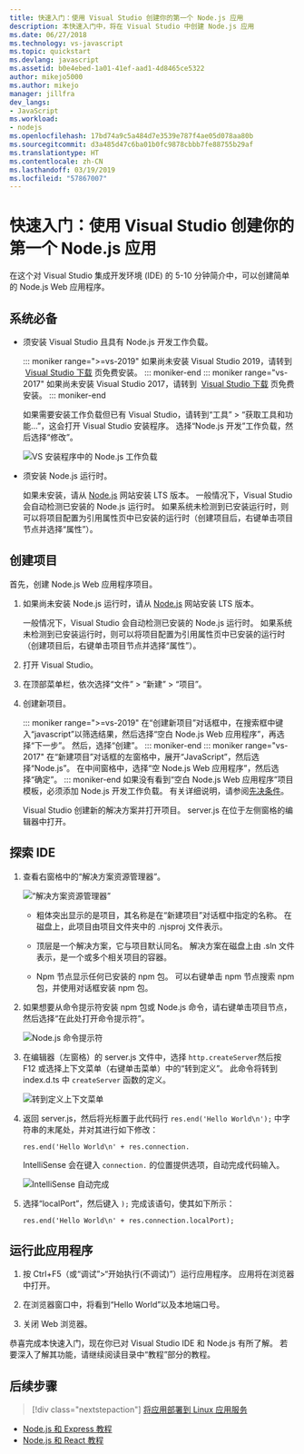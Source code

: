 ```yaml
---
title: 快速入门：使用 Visual Studio 创建你的第一个 Node.js 应用
description: 本快速入门中，将在 Visual Studio 中创建 Node.js 应用
ms.date: 06/27/2018
ms.technology: vs-javascript
ms.topic: quickstart
ms.devlang: javascript
ms.assetid: b0e4ebed-1a01-41ef-aad1-4d8465ce5322
author: mikejo5000
ms.author: mikejo
manager: jillfra
dev_langs:
- JavaScript
ms.workload:
- nodejs
ms.openlocfilehash: 17bd74a9c5a484d7e3539e787f4ae05d078aa80b
ms.sourcegitcommit: d3a485d47c6ba01b0fc9878cbbb7fe88755b29af
ms.translationtype: HT
ms.contentlocale: zh-CN
ms.lasthandoff: 03/19/2019
ms.locfileid: "57867007"
---
```

# <a name="quickstart-use-visual-studio-to-create-your-first-nodejs-app"></a>快速入门：使用 Visual Studio 创建你的第一个 Node.js 应用

在这个对 Visual Studio 集成开发环境 (IDE) 的 5-10 分钟简介中，可以创建简单的 Node.js Web 应用程序。

## <a name="prerequisites"></a>系统必备

* 须安装 Visual Studio 且具有 Node.js 开发工作负载。

    ::: moniker range=">=vs-2019"
    如果尚未安装 Visual Studio 2019，请转到  [Visual Studio 下载](https://visualstudio.microsoft.com/downloads/) 页免费安装。
    ::: moniker-end
    ::: moniker range="vs-2017"
    如果尚未安装 Visual Studio 2017，请转到  [Visual Studio 下载](https://visualstudio.microsoft.com/downloads/) 页免费安装。
    ::: moniker-end

    如果需要安装工作负载但已有 Visual Studio，请转到“工具” > “获取工具和功能...”，这会打开 Visual Studio 安装程序。 选择“Node.js 开发”工作负载，然后选择“修改”。

    ![VS 安装程序中的 Node.js 工作负载](../ide/media/quickstart-nodejs-workload.png)

* 须安装 Node.js 运行时。

    如果未安装，请从 [Node.js](https://nodejs.org/en/download/) 网站安装 LTS 版本。 一般情况下，Visual Studio 会自动检测已安装的 Node.js 运行时。 如果系统未检测到已安装运行时，则可以将项目配置为引用属性页中已安装的运行时（创建项目后，右键单击项目节点并选择“属性”）。

## <a name="create-a-project"></a>创建项目

首先，创建 Node.js Web 应用程序项目。

1. 如果尚未安装 Node.js 运行时，请从 [Node.js](https://nodejs.org/en/download/) 网站安装 LTS 版本。

    一般情况下，Visual Studio 会自动检测已安装的 Node.js 运行时。 如果系统未检测到已安装运行时，则可以将项目配置为引用属性页中已安装的运行时（创建项目后，右键单击项目节点并选择“属性”）。

1. 打开 Visual Studio。

1. 在顶部菜单栏，依次选择“文件” > “新建” > “项目”。

1. 创建新项目。

    ::: moniker range=">=vs-2019"
    在“创建新项目”对话框中，在搜索框中键入“javascript”以筛选结果，然后选择“空白 Node.js Web 应用程序”，再选择“下一步”。 然后，选择“创建”。
    ::: moniker-end
    ::: moniker range="vs-2017"
    在“新建项目”对话框的左窗格中，展开“JavaScript”，然后选择“Node.js”。 在中间窗格中，选择“空 Node.js Web 应用程序”，然后选择“确定”。
    ::: moniker-end
    如果没有看到“空白 Node.js Web 应用程序”项目模板，必须添加 Node.js 开发工作负载。 有关详细说明，请参阅[先决条件](#prerequisites)。

    Visual Studio 创建新的解决方案并打开项目。 server.js 在位于左侧窗格的编辑器中打开。

## <a name="explore-the-ide"></a>探索 IDE

1. 查看右窗格中的“解决方案资源管理器”。

   ![“解决方案资源管理器”](../ide/media/quickstart-nodejs-solution-explorer.png)

   - 粗体突出显示的是项目，其名称是在“新建项目”对话框中指定的名称。 在磁盘上，此项目由项目文件夹中的 .njsproj 文件表示。

   - 顶层是一个解决方案，它与项目默认同名。 解决方案在磁盘上由 .sln 文件表示，是一个或多个相关项目的容器。

   - Npm 节点显示任何已安装的 npm 包。 可以右键单击 npm 节点搜索 npm 包，并使用对话框安装 npm 包。

1. 如果想要从命令提示符安装 npm 包或 Node.js 命令，请右键单击项目节点，然后选择“在此处打开命令提示符”。

   ![Node.js 命令提示符](../ide/media/quickstart-nodejs-command-prompt.png)

1. 在编辑器（左窗格）的 server.js 文件中，选择 `http.createServer`然后按 F12 或选择上下文菜单（右键单击菜单）中的“转到定义”。 此命令将转到 index.d.ts 中 `createServer` 函数的定义。

   ![转到定义上下文菜单](../ide/media/quickstart-nodejs-gotodefinition.png)

1. 返回 server.js，然后将光标置于此代码行 `res.end('Hello World\n');` 中字符串的末尾处，并对其进行如下修改：

    `res.end('Hello World\n' + res.connection.`

    IntelliSense 会在键入 `connection.` 的位置提供选项，自动完成代码输入。

   ![IntelliSense 自动完成](../ide/media/quickstart-nodejs-intellisense.png)

1. 选择“localPort”，然后键入 `);` 完成该语句，使其如下所示：

    `res.end('Hello World\n' + res.connection.localPort);`

## <a name="run-the-application"></a>运行此应用程序

1. 按 Ctrl+F5（或“调试”>“开始执行(不调试)”）运行应用程序。 应用将在浏览器中打开。

1. 在浏览器窗口中，将看到“Hello World”以及本地端口号。

1. 关闭 Web 浏览器。

恭喜完成本快速入门，现在你已对 Visual Studio IDE 和 Node.js 有所了解。 若要深入了解其功能，请继续阅读目录中“教程”部分的教程。

## <a name="next-steps"></a>后续步骤

> [!div class="nextstepaction"]
> [将应用部署到 Linux 应用服务](../javascript/publish-nodejs-app-azure.md)

- [Node.js 和 Express 教程](../javascript/tutorial-nodejs.md)
- [Node.js 和 React 教程](../javascript/tutorial-nodejs-with-react-and-jsx.md)